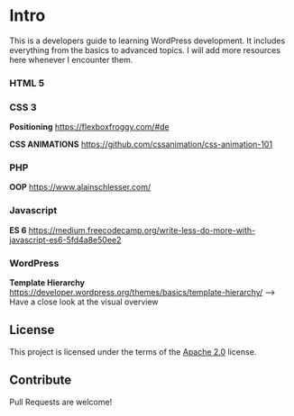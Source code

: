 # Intro
This is a developers guide to learning WordPress development. It includes everything from the basics to advanced topics.
I will add more resources here whenever I encounter them.


### HTML 5

### CSS 3
__Positioning__
https://flexboxfroggy.com/#de

__CSS ANIMATIONS__
https://github.com/cssanimation/css-animation-101

### PHP
__OOP__
https://www.alainschlesser.com/

### Javascript
__ES 6__
https://medium.freecodecamp.org/write-less-do-more-with-javascript-es6-5fd4a8e50ee2

### WordPress
__Template Hierarchy__
https://developer.wordpress.org/themes/basics/template-hierarchy/ --> Have a close look at the visual overview

## License

This project is licensed under the terms of the [Apache 2.0](https://github.com/frontity/frontity/blob/master/LICENSE) license.

## Contribute

Pull Requests are welcome!
